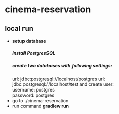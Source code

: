 # cinema-reservation

<h2>local run </h2>
<ul>
    <li>
        <h4>setup database</h4>
        <h5>install PostgresSQL</h5>
        <h5>create two databases with following settings: </h5>
        url: jdbc:postgresql://localhost/postgres  
        url: jdbc:postgresql://localhost/test    
        and create user:
        <br>username: postgres
        <br>password: postgres
    </li>
    <li>
        go to ./cinema-reservation
    </li>
    <li>run command <strong>gradlew run</strong></li>
</ul>
    
 